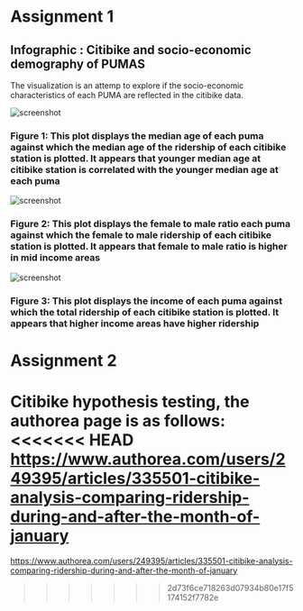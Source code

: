 # Assignment 1

## Infographic : Citibike and socio-economic demography of PUMAS

The visualization is an attemp to explore if the socio-economic characteristics of each PUMA are reflected in the citibike data.

![screenshot](final1.png)
### Figure 1: This plot displays the median age of each puma against which the median age of the ridership of  each citibike station is plotted. It appears that younger median age at citibike station is correlated with the younger median age at each puma

![screenshot](final2.png)
### Figure 2: This plot displays the female to male ratio each puma against which the female to male ridership of each citibike station is plotted. It appears that female to male ratio is higher in mid income areas

![screenshot](final3.png)

### Figure 3: This plot displays the  income of each puma against which the total ridership of each citibike station is plotted. It appears that higher income areas have higher ridership









# Assignment 2

Citibike hypothesis testing, the authorea page is as follows: 
<<<<<<< HEAD
https://www.authorea.com/users/249395/articles/335501-citibike-analysis-comparing-ridership-during-and-after-the-month-of-january
=======

https://www.authorea.com/users/249395/articles/335501-citibike-analysis-comparing-ridership-during-and-after-the-month-of-january
>>>>>>> 2d73f6ce718263d07934b80e17f5174152f7782e
